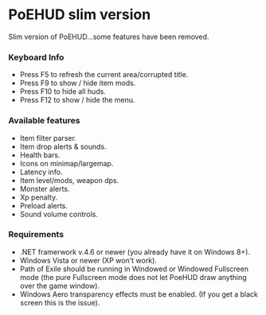 PoEHUD slim version
======

Slim version of PoEHUD...some features have been removed.

### Keyboard Info

* Press F5 to refresh the current area/corrupted title.
* Press F9 to show / hide item mods.
* Press F10 to hide all huds.
* Press F12 to show / hide the menu.



### Available features

* Item filter parser.
* Item drop alerts & sounds.
* Health bars.
* Icons on minimap/largemap.
* Latency info.
* Item level/mods, weapon dps.
* Monster alerts.
* Xp penalty.
* Preload alerts.
* Sound volume controls.


### Requirements

* .NET framerwork v.4.6 or newer (you already have it on Windows 8+).
* Windows Vista or newer (XP won't work).
* Path of Exile should be running in Windowed or Windowed Fullscreen mode (the pure Fullscreen mode does not let PoeHUD draw anything over the game window).
* Windows Aero transparency effects must be enabled. (If you get a black screen this is the issue).